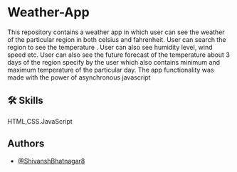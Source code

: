 # Weather-App

This repository contains a weather app in which user can see the weather of the particular region in both celsius and fahrenheit. User can search the region to see the temperature . User can also see humidity level, wind speed etc. User can also see the future forecast of the temperature about 3 days of the region specify by the user which also contains minimum and maximum temperature of the particular day. The app functionality was made with the power of asynchronous javascript

## 🛠 Skills

HTML,CSS.JavaScript

## Authors

- [@ShivanshBhatnagar8](https://github.com/ShivanshBhatnagar8)
